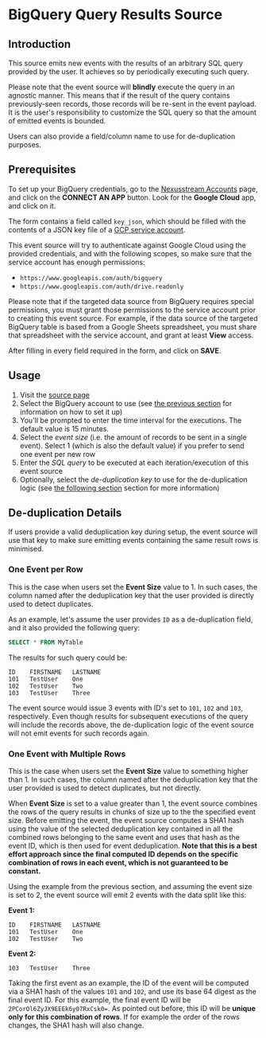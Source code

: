 # BigQuery Query Results Source

## Introduction

This source emits new events with the results of an arbitrary SQL query provided
by the user. It achieves so by periodically executing such query.

Please note that the event source will **blindly** execute the query in an
agnostic manner. This means that if the result of the query contains
previously-seen records, those records will be re-sent in the event payload. It
is the user's responsibility to customize the SQL query so that the amount of
emitted events is bounded.

Users can also provide a field/column name to use for de-duplication purposes.

## Prerequisites

To set up your BigQuery credentials, go to the [Nexusstream
Accounts](https://khulnasoft.com/accounts) page, and click on the **CONNECT AN
APP** button. Look for the **Google Cloud** app, and click on it.

The form contains a field called `key_json`, which should be filled with the
contents of a JSON key file of a [GCP service
account](https://cloud.google.com/iam/docs/creating-managing-service-account-keys).

This event source will try to authenticate against Google Cloud using the
provided credentials, and with the following scopes, so make sure that the
service account has enough permissions:

- `https://www.googleapis.com/auth/bigquery`
- `https://www.googleapis.com/auth/drive.readonly`

Please note that if the targeted data source from BigQuery requires special
permissions, you must grant those permissions to the service account prior to
creating this event source. For example, if the data source of the targeted
BigQuery table is based from a Google Sheets spreadsheet, you must share that
spreadsheet with the service account, and grant at least **View** access.

After filling in every field required in the form, and click on **SAVE**.

## Usage

1. Visit the [source
   page](https://khulnasoft.com/sources/new?key=google_cloud-bigquery-query-results)
2. Select the BigQuery account to use (see [the previous
   section](#prerequisites) for information on how to set it up)
3. You'll be prompted to enter the time interval for the executions. The default
   value is 15 minutes.
4. Select the _event size_ (i.e. the amount of records to be sent in a single
   event). Select 1 (which is also the default value) if you prefer to send one
   event per new row
5. Enter the _SQL query_ to be executed at each iteration/execution of this
   event source
6. Optionally, select the _de-duplication key_ to use for the de-duplication
   logic (see [the following section](#de-duplication-details) section for more
   information)

## De-duplication Details

If users provide a valid deduplication key during setup, the event source will
use that key to make sure emitting events containing the same result rows is
minimised.

### One Event per Row

This is the case when users set the **Event Size** value to 1. In such cases,
the column named after the deduplication key that the user provided is directly
used to detect duplicates.

As an example, let's assume the user provides `ID` as a
de-duplication field, and it also provided the following query:

```sql
SELECT * FROM MyTable
```

The results for such query could be:

```csv
ID    FIRSTNAME   LASTNAME
101   TestUser    One
102   TestUser    Two
103   TestUser    Three
```

The event source would issue 3 events with ID's set to `101`, `102` and `103`,
respectively. Even though results for subsequent executions of the query will
include the records above, the de-duplication logic of the event source will not
emit events for such records again.

### One Event with Multiple Rows

This is the case when users set the **Event Size** value to something higher
than 1. In such cases, the column named after the deduplication key that the
user provided is used to detect duplicates, but not directly.

When **Event Size** is set to a value greater than 1, the event source combines
the rows of the query results in chunks of size up to the the specified event
size. Before emitting the event, the event source computes a SHA1 hash using the
value of the selected deduplication key contained in all the combined rows
belonging to the same event and uses that hash as the event ID, which is then
used for event deduplication. **Note that this is a best effort approach since
the final computed ID depends on the specific combination of rows in each event,
which is not guaranteed to be constant.**

Using the example from the previous section, and assuming the event size is set
to 2, the event source will emit 2 events with the data split like this:

**Event 1:**

```csv
ID    FIRSTNAME   LASTNAME
101   TestUser    One
102   TestUser    Two
```

**Event 2:**

```csv
103   TestUser    Three
```

Taking the first event as an example, the ID of the event will be computed via a
SHA1 hash of the values `101` and `102`, and use its base 64 digest as the final
event ID. For this example, the final event ID will be
`2PCorOl6ZyJX9EEEk6y07RxCsk0=`. As pointed out before, this ID will be **unique
only for this combination of rows**. If for example the order of the rows
changes, the SHA1 hash will also change.
